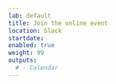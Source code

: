 ```yaml
---
lab: default
title: Join the online event
location: Slack
startdate:
enabled: true
weight: 99
outputs:
  # - Calendar
---
```

